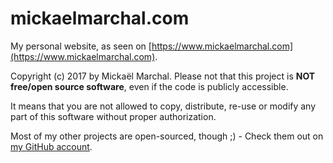 # mickaelmarchal.com
My personal website, as seen on [https://www.mickaelmarchal.com](https://www.mickaelmarchal.com).

Copyright (c) 2017 by Mickaël Marchal.
Please not that this project is **NOT free/open source software**, even if the code is publicly accessible.

It means that you are not allowed to copy, distribute, re-use or modify any part of this software
without proper authorization.

Most of my other projects are open-sourced, though ;) - Check them out on [my GitHub account](https://github.com/mickaelmarchal).
